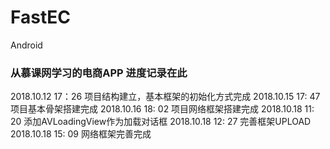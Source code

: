 # FastEC
Android
### 从慕课网学习的电商APP 进度记录在此
2018.10.12 17：26 项目结构建立，基本框架的初始化方式完成
2018.10.15 17: 47 项目基本骨架搭建完成
2018.10.16 18: 02 项目网络框架搭建完成
2018.10.18 11: 20 添加AVLoadingView作为加载对话框
2018.10.18 12: 27 完善框架UPLOAD
2018.10.18 15: 09 网络框架完善完成